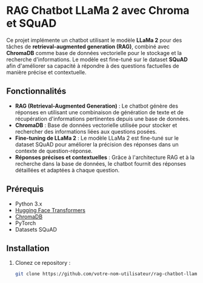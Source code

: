 # RAG Chatbot LLaMa 2 avec Chroma et SQuAD

Ce projet implémente un chatbot utilisant le modèle **LLaMa 2** pour des tâches de **retrieval-augmented generation (RAG)**, combiné avec **ChromaDB** comme base de données vectorielle pour le stockage et la recherche d'informations. Le modèle est fine-tuné sur le dataset **SQuAD** afin d'améliorer sa capacité à répondre à des questions factuelles de manière précise et contextuelle.

## Fonctionnalités

- **RAG (Retrieval-Augmented Generation)** : Le chatbot génère des réponses en utilisant une combinaison de génération de texte et de récupération d'informations pertinentes depuis une base de données.
- **ChromaDB** : Base de données vectorielle utilisée pour stocker et rechercher des informations liées aux questions posées.
- **Fine-tuning de LLaMa 2** : Le modèle LLaMa 2 est fine-tuné sur le dataset SQuAD pour améliorer la précision des réponses dans un contexte de question-réponse.
- **Réponses précises et contextuelles** : Grâce à l'architecture RAG et à la recherche dans la base de données, le chatbot fournit des réponses détaillées et adaptées à chaque question.

## Prérequis

- Python 3.x
- [Hugging Face Transformers](https://huggingface.co/docs/transformers/index)
- [ChromaDB](https://www.trychroma.com/)
- PyTorch
- Datasets SQuAD

## Installation

1. Clonez ce repository :
   ```bash
   git clone https://github.com/votre-nom-utilisateur/rag-chatbot-llama2.git
